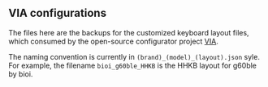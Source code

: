 ## VIA configurations

The files here are the backups for the customized keyboard layout files, which consumed by the open-source configurator project [VIA](https://github.com/the-via/releases/releases).

The naming convention is currently in `(brand)_(model)_(layout).json` syle. For example, the filename `bioi_g60ble_HHKB` is the HHKB layout for g60ble by bioi.
